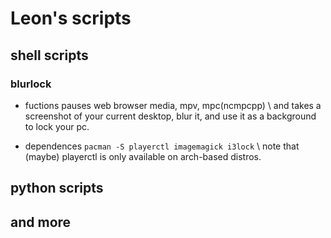 # Leon's scripts

## shell scripts

### **blurlock**
+ fuctions
pauses web browser media, mpv, mpc(ncmpcpp) \\
and takes a screenshot of your current desktop, blur it, and use it as a background to lock your pc.

+ dependences
`pacman -S playerctl imagemagick i3lock` \\
note that (maybe) playerctl is only available on arch-based distros.

## python scripts


## and more
